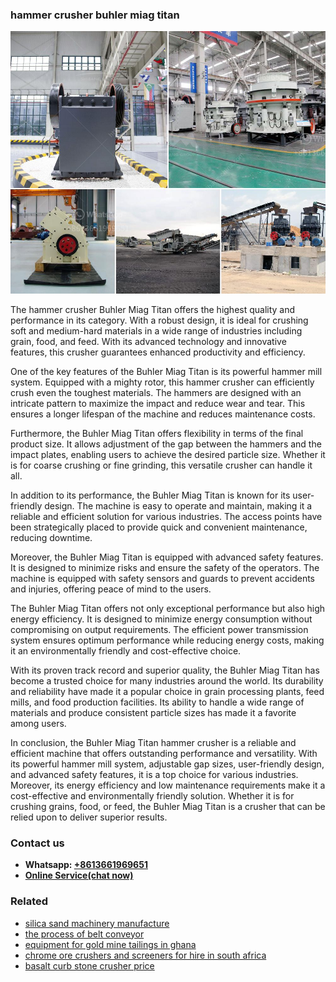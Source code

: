 <h3>hammer crusher buhler miag titan</h3><img src='1702260389.jpg' alt=''><p>The hammer crusher Buhler Miag Titan offers the highest quality and performance in its category. With a robust design, it is ideal for crushing soft and medium-hard materials in a wide range of industries including grain, food, and feed. With its advanced technology and innovative features, this crusher guarantees enhanced productivity and efficiency.</p><p>One of the key features of the Buhler Miag Titan is its powerful hammer mill system. Equipped with a mighty rotor, this hammer crusher can efficiently crush even the toughest materials. The hammers are designed with an intricate pattern to maximize the impact and reduce wear and tear. This ensures a longer lifespan of the machine and reduces maintenance costs.</p><p>Furthermore, the Buhler Miag Titan offers flexibility in terms of the final product size. It allows adjustment of the gap between the hammers and the impact plates, enabling users to achieve the desired particle size. Whether it is for coarse crushing or fine grinding, this versatile crusher can handle it all.</p><p>In addition to its performance, the Buhler Miag Titan is known for its user-friendly design. The machine is easy to operate and maintain, making it a reliable and efficient solution for various industries. The access points have been strategically placed to provide quick and convenient maintenance, reducing downtime.</p><p>Moreover, the Buhler Miag Titan is equipped with advanced safety features. It is designed to minimize risks and ensure the safety of the operators. The machine is equipped with safety sensors and guards to prevent accidents and injuries, offering peace of mind to the users.</p><p>The Buhler Miag Titan offers not only exceptional performance but also high energy efficiency. It is designed to minimize energy consumption without compromising on output requirements. The efficient power transmission system ensures optimum performance while reducing energy costs, making it an environmentally friendly and cost-effective choice.</p><p>With its proven track record and superior quality, the Buhler Miag Titan has become a trusted choice for many industries around the world. Its durability and reliability have made it a popular choice in grain processing plants, feed mills, and food production facilities. Its ability to handle a wide range of materials and produce consistent particle sizes has made it a favorite among users.</p><p>In conclusion, the Buhler Miag Titan hammer crusher is a reliable and efficient machine that offers outstanding performance and versatility. With its powerful hammer mill system, adjustable gap sizes, user-friendly design, and advanced safety features, it is a top choice for various industries. Moreover, its energy efficiency and low maintenance requirements make it a cost-effective and environmentally friendly solution. Whether it is for crushing grains, food, or feed, the Buhler Miag Titan is a crusher that can be relied upon to deliver superior results.</p><h3>Contact us</h3><ul><li><strong>Whatsapp:&nbsp;<a href="https://wa.me/8613661969651">+8613661969651</a></strong></li><li><a href="https://swt.shibang-china.com/?git&amp;zhl&amp;hammer crusher buhler miag titan"><strong>Online Service(chat now)</strong></a></li></ul><h3>Related</h3><ul><li><a href='silica sand machinery manufacture.md'>silica sand machinery manufacture</a></li><li><a href='the process of belt conveyor.md'>the process of belt conveyor</a></li><li><a href='equipment for gold mine tailings in ghana.md'>equipment for gold mine tailings in ghana</a></li><li><a href='chrome ore crushers and screeners for hire in south africa.md'>chrome ore crushers and screeners for hire in south africa</a></li><li><a href='basalt curb stone crusher price.md'>basalt curb stone crusher price</a></li></ul>